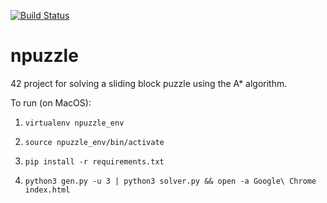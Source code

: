 [![Build Status](https://travis-ci.com/yunusabd/npuzzle.svg?branch=master)](https://travis-ci.com/yunusabd/npuzzle)

# npuzzle
42 project for solving a sliding block puzzle using the A* algorithm.

To run (on MacOS):

1. ```virtualenv npuzzle_env```

2. ```source npuzzle_env/bin/activate```

3. ```pip install -r requirements.txt```

4. ```python3 gen.py -u 3 | python3 solver.py && open -a Google\ Chrome index.html```
